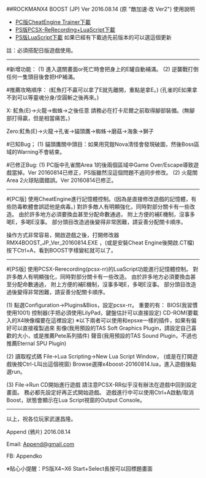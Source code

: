 ﻿##ROCKMANX4 BOOST (JP) Ver 2016.08.14 (原 "敵加速‧改 Ver2") 使用說明 
- [PC版CheatEngine Trainer下載](https://goo.gl/QGURGs)
- [PS版PCSX-ReRecording+LuaScript下載](https://goo.gl/WNMZVF) 
- [PS版LuaScript下載](https://goo.gl/f8qz2U) 如果已經有下載過先前版本的可以選這個更新

註：必須搭配日版遊戲使用。

--------------------------------------

#新增功能：
(1) 進入選關畫面or死亡時會把身上的E罐自動補滿。
(2) 逆襲戰打倒任何一隻頭目後會把HP補滿。

#推薦攻略順序：
(魟魚打不贏可以拿了E就先離開，重點是拿E。)
(孔雀的E如果拿不到可以等靈魂分身/空圓斬之後再來。)

X: 魟魚(E)→火龍→蜘蛛→之後任意
請務必在打卡尼爾之前取得腳部裝備。(無腳部打得贏，但是相當痛苦。)

Zero:魟魚(E)→火龍→孔雀→貓頭鷹→蜘蛛→磨菇→海象→獅子

#已知Bug；
(1) 貓頭鷹關中頭目：如果用究鎧Nova清怪會發現破圖，然後Boss區域的Warning不會結束。

#已修正Bug: 
(1) PC版中孔雀關Area 1的後兩個區域中Game Over/Escape導致遊戲當掉。Ver 20160814已修正，PS版雖然沒這個問題不過同步修改。
(2) 火龍關Area 2火球貼圖錯誤。Ver 20160814已修正。


--------------------------------------

#[PC版]
使用CheatEngine進行記憶體控制。(因為是直接修改遊戲的記憶體，有些防毒軟體會誤認他是病毒。)
對許多敵人有明顯強化，同時對部分關卡有一些改造。
由於許多地方必須要換血甚至分配命數通過，
附上方便的補E機制，沒事多喝E，多喝E沒事。
部分頭目改造過後變得非常困難，請妥善分配關卡順序。

操作方式非常容易，開啟遊戲之後，打開修改器 RMX4BOOST_JP_Ver_20160814.EXE ，(或是安裝Cheat Engine後開啟.CT檔)
按下Ctrl+A，看到BOOST字樣變紅就可以了。

--------------------------------------

#[PS版]
使用PCSX-Rerecording(pcsx-rr)的LuaScript功能進行記憶體控制。
對許多敵人有明顯強化，同時對部分關卡有一些改造。
由於許多地方必須要換血甚至分配命數通過，
附上方便的補E機制，沒事多喝E，多喝E沒事。
部分頭目改造過後變得非常困難，請妥善分配關卡順序。

(1) 點選Configuration→Plugins&Bios，設定pcsx-rr。
重要的有：
BIOS(我習慣使用1001)
控制器(手把必須使用LilyPad，鍵盤估計可以直接設定)
CD-ROM(要載入的X4映像檔要在這裡設定)
※以下兩者可以使用和epsxe一樣的插件，如果有偏好可以直接複製過來
影像(我用預設的TAS Soft Graphics Plugin，請設定自己喜歡的大小，或是推薦Pete系列插件)
聲音(我用預設的TAS Sound Plugin，不過也推薦Eternal SPU Plugin)

(2) 讀取程式碼
File->Lua Scripting->New Lua Script Window，
(或是在打開遊戲後按Ctrl-L叫出這個視窗)
Browse選擇x4boost-20160814.lua，進入遊戲後點選run。

(3) File->Run CD開始進行遊戲
請注意PCSX-RR似乎沒有辦法在遊戲中回到設定畫面。
務必都先設定好再正式開始遊戲。
遊戲進行中可以使用Ctrl+A啟動/取消Boost，狀態會顯示在Lua Script視窗的Output Console。

----------------------------------------------------

以上，祝各位玩家武運昌隆。

Append (鴉片) 2016.08.14

Email: Append@gmail.com

FB: Appendko

※貼心小提醒：PS版X4~X6 Start+Select長按可以回標題畫面


